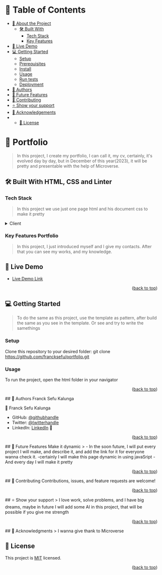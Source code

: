 <a name="readme-top"></a>
<div align="center">
  <!-- You are encouraged to replace this logo with your own! Otherwise you can also remove it. -->
  
  
</div>


<!-- TABLE OF CONTENTS -->
# 📗 Table of Contents
- [📖 About the Project](#about-project)
  - [🛠 Built With](#built-with)
    - [Tech Stack](#tech-stack)
    - [Key Features](#key-features)
 - [🚀 Live Demo](#live-demo)
- [💻 Getting Started](#getting-started)
  - [Setup](#setup)
  - [Prerequisites](#prerequisites)
  - [Install](#install)
  - [Usage](#usage)
  - [Run tests](#run-tests)
  - [Deployment](#triangular_flag_on_post-deployment)
- [👥 Authors](#authors)
- [🔭 Future Features](#future-features)
- [🤝 Contributing](#contributing)
- [⭐️ Show your support](#support)
- [🙏 Acknowledgements](#acknowledgements)
- - [📝 License](#license)

<!-- PROJECT DESCRIPTION -->
# 📖 <a name="about-project">Portfolio</a>
> In this project, I create my portfolio, I can call it, my cv, certainly, it's evolved day by day, but in December of this year(2023), it will be pretty and presentable with the help of Microverse.
## 🛠 Built With <a name="built-with">HTML, CSS and Linter</a>
### Tech Stack <a name="tech-stack"></a>
> In this project we use just one page html and his document css to make it pretty
<details>
  <summary>Client</summary>
  <ul>
    <li><a href="#">index2.html</a></li>
    <li><a href="#">styles2.css</a></li>
  </ul>
</details>


<!-- Features -->
### Key Features <a name="key-features">Portfolio</a>
> In this project, I just introduced myself and I give my contacts.
After that you can see my works, and my knowledge.

<!-- LIVE DEMO -->
## 🚀 Live Demo <a name="live-demo"></a>
> 
- [Live Demo Link](https://francksefu.github.io)
<p align="right">(<a href="#readme-top">back to top</a>)</p>


<!-- GETTING STARTED -->
## 💻 Getting Started <a name="getting-started"></a>
> To do the same as this project, use the template as pattern, after build the same as you see in the template. Or see and try to write the samethings 


### Setup
Clone this repository to your desired folder:
git clone https://github.com/francksefu/portfolio.git

### Usage
To run the project, open the html folder in your navigator



<p align="right">(<a href="#readme-top">back to top</a>)</p>
<!-- AUTHORS -->
## 👥 Authors <a name="authors">Franck Sefu Kalunga</a>

👤 Franck Sefu Kalunga
- GitHub: [@githubhandle](https://github.com/francksefu)
- Twitter: [@twitterhandle](https://twitter.com/franck_sefu)
- LinkedIn: [LinkedIn](https://www.linkedin.com/in/franck-sefu-884705254/)
👤 
<p align="right">(<a href="#readme-top">back to top</a>)</p>
<!-- FUTURE FEATURES -->
## 🔭 Future Features <a name="future-features">Make it dynamic</a>
> 
- In the soon future, I will put every project I will make, and describe it, and add the link for it for everyone wanna check it.
-certainly I will make this page dynamic in using javaSript
- And every day I will make it pretty
<p align="right">(<a href="#readme-top">back to top</a>)</p>
<!-- CONTRIBUTING -->
## 🤝 Contributing <a name="contributing"></a>
Contributions, issues, and feature requests are welcome!

<p align="right">(<a href="#readme-top">back to top</a>)</p>
<!-- SUPPORT -->
## ⭐️ Show your support <a name="support"></a>
> I love work, solve problems, and I have big dreams, maybe in future I will add some AI in this project, that will be possible if you give me strength
<p align="right">(<a href="#readme-top">back to top</a>)</p>
<!-- ACKNOWLEDGEMENTS -->
## 🙏 Acknowledgments <a name="acknowledgements"></a>
> I wanna give thank to Microverse
<!-- LICENSE -->

## 📝 License <a name="license"></a>
This project is [MIT](LICENSE.md) licensed.

<p align="right">(<a href="#readme-top">back to top</a>)</p>
